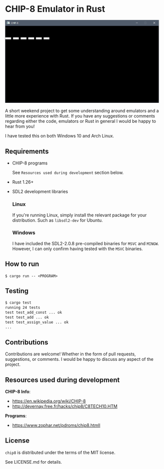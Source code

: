 # CHIP-8 Emulator in Rust

![Brix](https://raw.githubusercontent.com/shiver/chip8/master/images/BRIX.gif)

A short weekend project to get some understanding around emulators and a little more experience with Rust.
If you have any suggestions or comments regarding either the code, emulators or Rust in general I would be happy to hear from you!

I have tested this on both Windows 10 and Arch Linux.

## Requirements

- CHIP-8 programs
    
    See `Resources used during development` section below.

- Rust 1.26+
- SDL2 development libraries

    ### Linux

    If you're running Linux, simply install the relevant package for your distribution. Such as `libsdl2-dev` for Ubuntu.

    ### Windows

    I have included the SDL2-2.0.8 pre-compiled binaries for `MSVC` and `MINGW`. However, I can only confirm having tested with the `MSVC` binaries.

## How to run

    $ cargo run -- <PROGRAM>

## Testing

    $ cargo test
    running 24 tests
    test test_add_const ... ok
    test test_add ... ok
    test test_assign_value ... ok
    ...

## Contributions

Contributions are welcome! Whether in the form of pull requests, suggestions, or comments. I would be happy to discuss any aspect of the project.

## Resources used during development

**CHIP-8 Info**:

- https://en.wikipedia.org/wiki/CHIP-8
- http://devernay.free.fr/hacks/chip8/C8TECH10.HTM

**Programs**:

- https://www.zophar.net/pdroms/chip8.htmll

## License

`chip8` is distributed under the terms of the MIT license.

See LICENSE.md for details.
